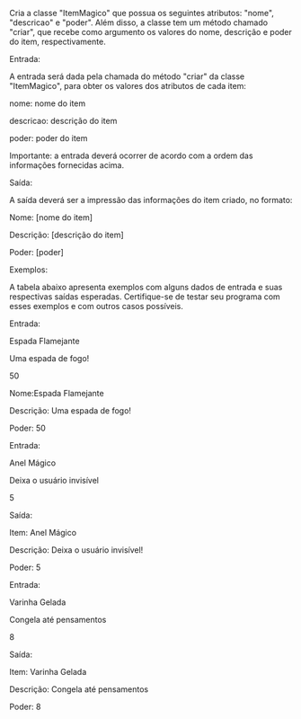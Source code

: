 Cria a classe "ItemMagico" que possua os seguintes atributos:
"nome", "descricao" e "poder". Além disso, a classe tem um método chamado "criar", que recebe como argumento os valores do nome, descrição e poder do item, respectivamente.

Entrada:

A entrada será dada pela chamada do método "criar" da classe "ItemMagico", para obter os valores dos atributos de cada item:

nome: nome do item

descricao: descrição do item

poder: poder do item

Importante: a entrada deverá ocorrer de acordo com a ordem das informações fornecidas acima.

Saída:

A saída deverá ser a impressão das informações do item criado, no formato:

Nome: [nome do item]

Descrição: [descrição do item]

Poder: [poder]

Exemplos:

A tabela abaixo apresenta exemplos com alguns dados de entrada e suas respectivas saídas esperadas. Certifique-se de testar seu programa com esses exemplos e com outros casos possíveis.


Entrada:

Espada Flamejante

Uma espada de fogo!

50

Nome:Espada Flamejante

Descrição: Uma espada de fogo!

Poder: 50

Entrada:

Anel Mágico

Deixa o usuário invisível

5

Saída:

Item: Anel Mágico

Descrição: Deixa o usuário invisível!

Poder: 5

Entrada:

Varinha Gelada

Congela até pensamentos

8

Saída:

Item: Varinha Gelada

Descrição: Congela até pensamentos

Poder: 8

